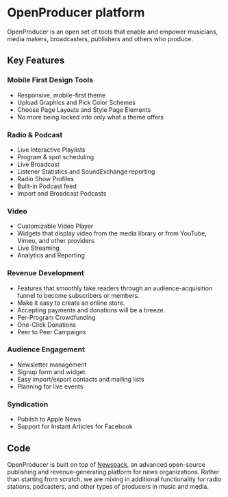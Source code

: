 # OpenProducer platform
OpenProducer is an open set of tools that enable and empower musicians, media makers, broadcasters, publishers and others who produce.

## Key Features
### Mobile First Design Tools
* Responsive, mobile-first theme
* Upload Graphics and Pick Color Schemes
* Choose Page Layouts and Style Page Elements
* No more being locked into only what a theme offers
### Radio & Podcast
* Live Interactive Playlists
* Program & spot scheduling
* Live Broadcast
* Listener Statistics and SoundExchange reporting
* Radio Show Profiles
* Built-in Podcast feed
* Import and Broadcast Podcasts
### Video
* Customizable Video Player
* Widgets that display video from the media library or from YouTube, Vimeo, and other providers
* Live Streaming
* Analytics and Reporting
### Revenue Development
* Features that smoothly take readers through an audience-acquisition funnel to become subscribers or members.
* Make it easy to create an online store.
* Accepting payments and donations will be a breeze.
* Per-Program Crowdfunding
* One-Click Donations
* Peer to Peer Campaigns
### Audience Engagement
* Newsletter management
* Signup form and widget
* Easy import/export contacts and mailing lists
* Planning for live events
### Syndication
* Publish to Apple News
* Support for Instant Articles for Facebook

## Code
OpenProducer is built on top of [Newspack](https://newspack.blog/), an advanced open-source publishing and revenue-generating platform for news organizations. Rather than starting from scratch, we are mixing in additional functionality for radio stations, podcasters, and other types of producers in music and media.
